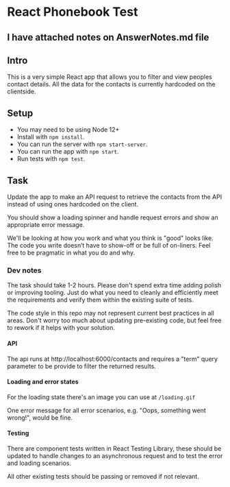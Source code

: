 # React Phonebook Test

## I have attached notes on AnswerNotes.md file
 

## Intro

This is a very simple React app that allows you to filter and view peoples contact details. All the data for the contacts is currently hardcoded on the clientside.

## Setup
- You may need to be using Node 12+
- Install with `npm install`.
- You can run the server with `npm start-server`.
- You can run the app with `npm start`.
- Run tests with `npm test`.

## Task

Update the app to make an API request to retrieve the contacts from the API instead of using ones hardcoded on the client.

You should show a loading spinner and handle request errors and show an appropriate error message.

We'll be looking at how you work and what you think is "good" looks like. The code you write doesn’t have to show-off or be full of on-liners. Feel free to be pragmatic in what you do and why.

### Dev notes

The task should take 1-2 hours. Please don't spend extra time adding polish or improving tooling. Just do what you need to cleanly and efficiently meet the requirements and verify them within the existing suite of tests.

The code style in this repo may not represent current best practices in all areas. Don't worry too much about updating pre-existing code, but feel free to rework if it helps with your solution.
‌
#### API

The api runs at http://localhost:6000/contacts and requires a "term" query parameter to be provide to filter the returned results.

#### Loading and error states

For the loading state there's an image you can use at `/loading.gif`

One error message for all error scenarios, e.g. "Oops, something went wrong!", would be fine.


#### Testing

There are component tests written in React Testing Library, these should be updated to handle changes to an asynchronous request and to test the error and loading scenarios.

All other existing tests should be passing or removed if not relevant.
